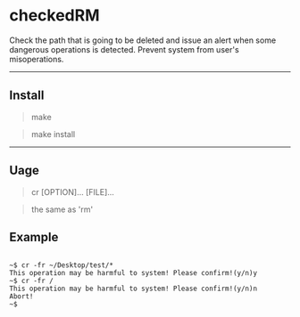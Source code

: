 # checkedRM

 Check the path that is going to be deleted and issue an alert when some dangerous operations is detected. Prevent system from user's misoperations.
 
------

## Install

> make 

> make install

------
## Uage

> cr [OPTION]... [FILE]...

> the same as 'rm'

## Example
```

~$ cr -fr ~/Desktop/test/*
This operation may be harmful to system! Please confirm!(y/n)y
~$ cr -fr /
This operation may be harmful to system! Please confirm!(y/n)n
Abort!
~$

```
